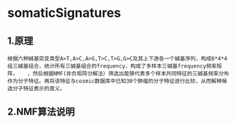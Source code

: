 # somaticSignatures
## 1.原理

    根据六种碱基突变类型A>T,A>C,A>G,T>C,T>G,G>C及其上下游各一个碱基序列，构成6*4*4组三碱基组合，统计所有三碱基组合的frequency，构成了多样本三碱基frequency频率矩阵，   ，然后根据NMF(非负矩阵分解法）筛选出能够代表多个样本共同特征的三碱基频率分布作为分子特征。再将该特征与cosmic数据库中已知30个肿瘤的分子特征进行比较，从而解释候选分子特征表示的意义。

## 2.NMF算法说明

   
